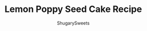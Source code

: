 ---
layout: ../../layouts/MarkdownPostLayout.astro
title: Lemon Poppy Seed Cake Recipe
author: ShugarySweets
pubDate: 2021-04-16
description: "This moist Lemon Poppy Seed Cake is speckled with poppy seeds and topped with rich cream cheese frosting. Fresh flavor from real lemon zest makes this cake irresistible to lemon lovers! Made in a 13x9 baking dish for easy assembly!"
image_url: https://www.shugarysweets.com/wp-content/uploads/2021/07/lemon-poppy-seed-cake-facebook.jpg
tags: ["Cake","American"]
calories: 290
protein: 3
carbohydrates: 43
fats: 12
fiber: 1
ingredients: ["2 1/2 cups cake flour","1/2 teaspoon kosher salt","1 Tablespoon baking powder","3/4 cup unsalted butter, softened","1 3/4 cup granulated sugar","5 large egg whites","2 teaspoon vanilla extract","1 teaspoon lemon extract","1 lemon, zested ","3/4 cup buttermilk","2 Tablespoons poppy seeds","1/3 cup butter, softened","1 package cream cheese, softened (8 oz. package)","1 lemon, zested","2 cups powdered sugar"]
serves: 20
time: "55 minutes"
prepTime: "20 minutes"
instructions: ["Preheat oven to 350 degres F. Grease and flour a 13x9 baking dish, or use baking spray (or use my homemade cake release). Set pan aside.","In a bowl, combine cake flour, salt, and baking powder with a whisk. Set aside.","In a large mixing bowl, beat room temperature butter with granulated sugar for about two minutes. Scrape down the sides of the bowl to make sure all the butter and sugar are combined. Add in egg whites, vanilla extract with lemon extract and lemon zest. Beat for 2 more minutes.","Add in the dry ingredients and the buttermilk. Beat just until blended. Fold in poppy seeds.","Pour batter into prepared baking dish. Place on middle rack of the oven and bake for 35-40 minutes, until a toothpick inserted into the center comes out with just crumbs.","Remove from oven and cool completely.","Cream butter and cream cheese with an electric mixer. Add powdered sugar and lemon zest and beat until smooth.","With an offset spatula, spread icing all over cooled cake. ENJOY."]
nutrition: ["290 calories","43 grams carbohydrates","31 milligrams cholesterol","12 grams fat","1 grams fiber","3 grams protein","7 grams saturated fat","175 milligrams sodium","29 grams sugar","0 grams trans fat","4 grams unsaturated fat"]
---
